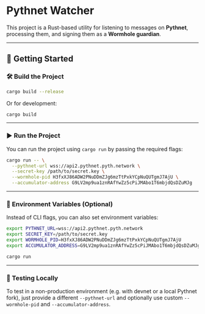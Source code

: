 # Pythnet Watcher

This project is a Rust-based utility for listening to messages on **Pythnet**, processing them, and signing them as a **Wormhole guardian**.

---

## 🚀 Getting Started

### 🛠️ Build the Project

```bash
cargo build --release
```

Or for development:

```bash
cargo build
```

---

### ▶️ Run the Project

You can run the project using `cargo run` by passing the required flags:

```bash
cargo run -- \
  --pythnet-url wss://api2.pythnet.pyth.network \
  --secret-key /path/to/secret.key \
  --wormhole-pid H3fxXJ86ADW2PNuDDmZJg6mzTtPxkYCpNuQUTgmJ7AjU \
  --accumulator-address G9LV2mp9ua1znRAfYwZz5cPiJMAbo1T6mbjdQsDZuMJg
```

---

### 🌱 Environment Variables (Optional)

Instead of CLI flags, you can also set environment variables:

```bash
export PYTHNET_URL=wss://api2.pythnet.pyth.network
export SECRET_KEY=/path/to/secret.key
export WORMHOLE_PID=H3fxXJ86ADW2PNuDDmZJg6mzTtPxkYCpNuQUTgmJ7AjU
export ACCUMULATOR_ADDRESS=G9LV2mp9ua1znRAfYwZz5cPiJMAbo1T6mbjdQsDZuMJg

cargo run
```

---

### 🧪 Testing Locally

To test in a non-production environment (e.g. with devnet or a local Pythnet fork), just provide a different `--pythnet-url` and optionally use custom `--wormhole-pid` and `--accumulator-address`.
